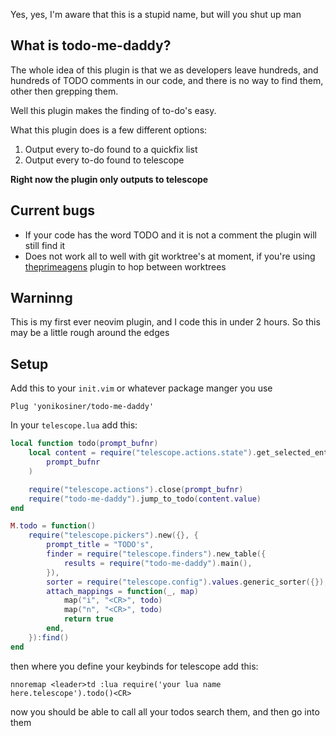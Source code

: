Yes, yes, I'm aware that this is a stupid name, but will you shut up man

## What is todo-me-daddy?
The whole idea of this plugin is that we as developers leave hundreds, and
hundreds of TODO comments in our code, and there is no way to find them, other
then grepping them.

Well this plugin makes the finding of to-do's easy.

What this plugin does is a few different options:
1. Output every to-do found to a quickfix list
2. Output every to-do found to telescope

**Right now the plugin only outputs to telescope**


## Current bugs
* If your code has the word TODO and it is not a comment the plugin will still find it
* Does not work all to well with git worktree's at moment, if you're using [theprimeagens]() plugin to hop between worktrees

## Warninng
This is my first ever neovim plugin, and I code this in under 2 hours. So this may be a little rough around the edges

## Setup

Add this to your `init.vim` or whatever package manger you use

```vim
Plug 'yonikosiner/todo-me-daddy'
```

In your `telescope.lua` add this:
```lua
local function todo(prompt_bufnr)
    local content = require("telescope.actions.state").get_selected_entry(
        prompt_bufnr
    )

    require("telescope.actions").close(prompt_bufnr)
    require("todo-me-daddy").jump_to_todo(content.value)
end

M.todo = function()
    require("telescope.pickers").new({}, {
        prompt_title = "TODO's",
        finder = require("telescope.finders").new_table({
            results = require("todo-me-daddy").main(),
        }),
        sorter = require("telescope.config").values.generic_sorter({}),
        attach_mappings = function(_, map)
            map("i", "<CR>", todo)
            map("n", "<CR>", todo)
            return true
        end,
    }):find()
end
```
then where you define your keybinds for telescope add this:
```vim
nnoremap <leader>td :lua require('your lua name here.telescope').todo()<CR>
```

now you should be able to call all your todos search them, and then go into them
